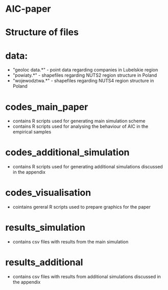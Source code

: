 # AIC-paper

# Structure of files

# data:
- "geoloc data.\*" - point data regarding companies in Lubelskie region
- "powiaty.\*" - shapefiles regarding NUTS2 region structure in Poland
- "wojewodztwa.\*" - shapefiles regarding NUTS4 region structure in Poland

# codes_main_paper
- contains R scripts used for generating main simulation scheme
- contains R scripts used for analysing the behaviour of AIC in the empirical samples

# codes_additional_simulation
- contains R scripts used for generating additional simulations discussed in the appendix

# codes_visualisation
- cointains gereral R scripts used to prepare graphics for the paper

# results_simulation
- contains csv files with results from the main simulation

# results_additional
- contains csv files with results from additional simulations discussed in the appendix

